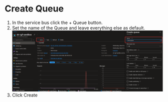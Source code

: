 # Create Queue

1. In the service bus click the + Queue button.
1. Set the name of the Queue and leave everything else as default.
![Create Queue Options](img/create-queue.png)
1. Click Create
